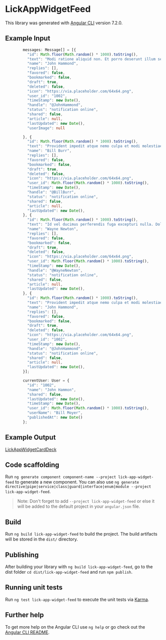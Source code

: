 # LickAppWidgetFeed

This library was generated with [Angular CLI](https://github.com/angular/angular-cli) version 7.2.0.

## Example Input
```ts
        messages: Message[] = [{
          "id": Math.floor(Math.random() * 1000).toString(),
          "text": "Modi ratione aliquid non. Et porro deserunt illum sed velit necessitatibus. ",
          "name": "John Hammond",
          "replies": [],
          "favored": false,
          "bookmarked": false,
          "draft": true,
          "deleted": false,
          "icon": "https://via.placeholder.com/64x64.png",
          "user_id": "1002",
          "timeStamp": new Date(),
          "handle": "@JohnHammond",
          "status": "notification online",
          "shared": false,
          "article": null,
          "lastUpdated": new Date(),
          "userImage": null

        }, {
          "id": Math.floor(Math.random() * 1000).toString(),
          "text": "Provident impedit atque nemo culpa et modi molestiae. Error non dolorum voluptas non a. Molestiae et nobis nisi sed",
          "name": "Bill Burr",
          "replies": [],
          "favored": false,
          "bookmarked": false,
          "draft": true,
          "deleted": false,
          "icon": "https://via.placeholder.com/64x64.png",
          "user_id": Math.floor(Math.random() * 1000).toString(),
          "timeStamp": new Date(),
          "handle": "@BillBurr",
          "status": "notification online",
          "shared": false,
          "article": null,
          "lastUpdated": new Date(),
        }, {
          "id": Math.floor(Math.random() * 1000).toString(),
          "text": "Id vel ducimus perferendis fuga excepturi nulla. Dolores dolores amet et laborum facilis. Officia magni ut non autem et qui incidunt.",
          "name": "Wayne Newton",
          "replies": [],
          "favored": false,
          "bookmarked": false,
          "draft": true,
          "deleted": false,
          "icon": "https://via.placeholder.com/64x64.png",
          "user_id": Math.floor(Math.random() * 1000).toString(),
          "timeStamp": new Date(),
          "handle": "@WayneNewton",
          "status": "notification online",
          "shared": false,
          "article": null,
          "lastUpdated": new Date(),
        }, {
          "id": Math.floor(Math.random() * 1000).toString(),
          "text": "Provident impedit atque nemo culpa et modi molestiae. Error non dolorum voluptas non a. Molestiae et nobis nisi sed.",
          "name": "John Hammond",
          "replies": [],
          "favored": false,
          "bookmarked": false,
          "draft": true,
          "deleted": false,
          "icon": "https://via.placeholder.com/64x64.png",
          "user_id": "1002",
          "timeStamp": new Date(),
          "handle": "@JohnHammond",
          "status": "notification online",
          "shared": false,
          "article": null,
          "lastUpdated": new Date(),
        }];

        currentUser: User = {
          "id": "1002",
          "name": "John Hammon",
          "shared": false,
          "lastUpdated": new Date(),
          "timeStamp": new Date(),
          "user_id": Math.floor(Math.random() * 1000).toString(),
          "userName": "Bill Moyer",
          "publishedAt": new Date()
        };
```

## Example Output

[LickAppWidgetCardDeck](https://lick-test.firebaseapp.com/application/general-widgets)

## Code scaffolding

Run `ng generate component component-name --project lick-app-widget-feed` to generate a new component. You can also use `ng generate directive|pipe|service|class|guard|interface|enum|module --project lick-app-widget-feed`.
> Note: Don't forget to add `--project lick-app-widget-feed` or else it will be added to the default project in your `angular.json` file.

## Build

Run `ng build lick-app-widget-feed` to build the project. The build artifacts will be stored in the `dist/` directory.

## Publishing

After building your library with `ng build lick-app-widget-feed`, go to the dist folder `cd dist/lick-app-widget-feed` and run `npm publish`.

## Running unit tests

Run `ng test lick-app-widget-feed` to execute the unit tests via [Karma](https://karma-runner.github.io).

## Further help

To get more help on the Angular CLI use `ng help` or go check out the [Angular CLI README](https://github.com/angular/angular-cli/blob/master/README.md).
